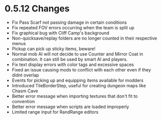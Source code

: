 # 0.5.12 Changes #

* Fix Pass Scarf not passing damage in certain conditions
* Fix repeated FOV errors occurring when the team is split up
* Fix graphical bug with Cliff Camp's background
* Non-quicksave/replay folders are no longer counted in their respective menus
* Pickup can pick up sticky items, beware!
* Normal mob AI will not decide to use Counter and Mirror Coat in combination. It can still be used by smart AI and players.
* Fix text display errors with color tags and excessive spaces
* Fixed an issue causing mods to conflict with each other even if they didnt overlap
* Events for picking up and equipping items available for modders
* Introduced TileBorderStep, useful for creating dungeon maps like Chasm Cave
* Better error message when importing textures that don't fit to convention
* Better error message when scripts are loaded improperly
* Limited range input for RandRange editors